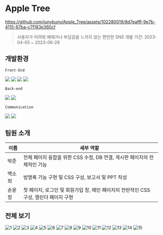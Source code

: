 # Apple Tree
https://github.com/junybuny/Apple_Tree/assets/102280019/8d7eafff-9e7b-4115-87ba-c7f183e360cf
> 사용자가 어려워 헤매거나 부담감을 느끼지 않는 편안한 SNS
> 개발 기간: 2023-04-05 ~ 2023-06-28 

## 개발환경
`Front-End`

<img src="https://img.shields.io/badge/html5-E34F26?style=flat-square&logo=html5&logoColor=white"/> <img src="https://img.shields.io/badge/CSS3-1572B6?style=flat-square&logo=CSS3&logoColor=white"/> <img src="https://img.shields.io/badge/javascript-F7DF1E?style=flat-square&logo=javascript&logoColor=white"/> <img src="https://img.shields.io/badge/bootstrap-7952B3?style=flat-square&logo=bootstrap&logoColor=white"/>

`Back-end`

<img src="https://img.shields.io/badge/visualstudiocode-007ACC?style=flat-square&logo=visualstudiocode&logoColor=white"/> <img src="https://img.shields.io/badge/oracle-F80000?style=flat-square&logo=oracle&logoColor=white">

`Communication`

<img src="https://img.shields.io/badge/notion-000000?style=flat-square&logo=notion&logoColor=white"> <img src="https://img.shields.io/badge/github-181717?style=flat-square&logo=github&logoColor=white">

## 팀원 소개

| 이름 | 세부 역할 |
| --- | --- |
| 박준 | 전체 페이지 융합을 위한 CSS 수정, DB 연결, 게시판 페이지의 전체적인 기능 |
| 백소희 | 방명록 기능 구현 및 CSS 구성, 보고서 및 PPT 작성 |
| 손윤정 | 첫 페이지, 로그인 및 회원가입 창, 메인 페이지의 전반적인 CSS 구성, 캘린더 페이지 구현 |

## 전체 보기

![1](https://github.com/junybuny/Apple_Tree/assets/102280019/78a2bb51-204c-47a1-9723-e78d7aafd2d9)
![2](https://github.com/junybuny/Apple_Tree/assets/102280019/be455a78-d6d0-4489-a3a8-dc36958cf05a)
![3](https://github.com/junybuny/Apple_Tree/assets/102280019/f47e356c-f4ea-479e-b915-17e105257877)
![4](https://github.com/junybuny/Apple_Tree/assets/102280019/255ec77e-5c6c-4027-8e50-8bfb95ffbc2d)
![5](https://github.com/junybuny/Apple_Tree/assets/102280019/8cef676e-df19-40a0-8188-169c3a03f44e)
![6](https://github.com/junybuny/Apple_Tree/assets/102280019/08bce075-a77c-487f-873c-7b6e3cd1d1e3)
![7](https://github.com/junybuny/Apple_Tree/assets/102280019/238b3814-b114-4f9d-a8b8-51ef64a19f30)
![8](https://github.com/junybuny/Apple_Tree/assets/102280019/0f8146e7-5c2c-42a8-a125-90201237aad0)
![9](https://github.com/junybuny/Apple_Tree/assets/102280019/dcbf9552-f766-4078-8539-ee72e3cc51f0)
![10](https://github.com/junybuny/Apple_Tree/assets/102280019/6427547d-3e32-461e-8315-e12e614f0b63)
![11](https://github.com/junybuny/Apple_Tree/assets/102280019/66cb7da6-eac9-4b65-aba1-b4922361c15b)
![12](https://github.com/junybuny/Apple_Tree/assets/102280019/e86ec519-2041-47f3-a5c3-6ea2e0b099fd)
![13](https://github.com/junybuny/Apple_Tree/assets/102280019/2ad9c7a1-4721-46fe-911a-f24e425e6e76)
![14](https://github.com/junybuny/Apple_Tree/assets/102280019/9b98540f-310c-43e6-a893-a3cdf61d5dd8)
![15](https://github.com/junybuny/Apple_Tree/assets/102280019/8d74b3c9-13a7-4388-a020-842ffa2b1f45)

